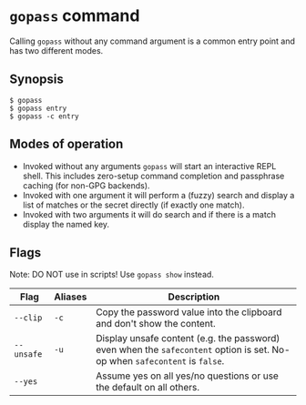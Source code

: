 # `gopass` command

Calling `gopass` without any command argument is a common entry point and
has two different modes.

## Synopsis

```
$ gopass
$ gopass entry
$ gopass -c entry
```

## Modes of operation

* Invoked without any arguments `gopass` will start an interactive REPL shell. This includes zero-setup command completion and passphrase caching (for non-GPG backends).
* Invoked with one argument it will perform a (fuzzy) search and display a list of matches or the secret directly (if exactly one match).
* Invoked with two arguments it will do search and if there is a match display the named key.

## Flags

Note: DO NOT use in scripts! Use `gopass show` instead.

| Flag       | Aliases | Description                                                                                                                |
|------------|---------|----------------------------------------------------------------------------------------------------------------------------|
| `--clip`   | `-c`    | Copy the password value into the clipboard and don't show the content.                                                     |
| `--unsafe` | `-u`    | Display unsafe content (e.g. the password) even when the `safecontent` option is set. No-op when `safecontent` is `false`. |
| `--yes`    |         | Assume yes on all yes/no questions or use the default on all others.                                                       |

